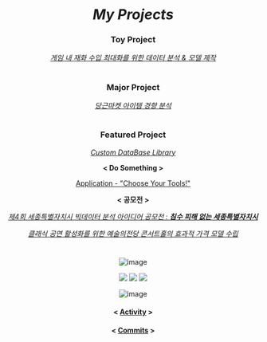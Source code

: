 <div align="center">
  
# ***My Projects***

### **Toy Project**
[*게임 내 재화 수입 최대화를 위한 데이터 분석 & 모델 제작*](https://github.com/CharmStrange/Project/tree/main/Python/ToyProjectFiles/PackAnalysis) 

#

### **Major Project**
[*당근마켓 아이템 경향 분석*](https://github.com/CharmStrange/Project/tree/main/Python/Text%20Analysis/%EB%8B%B9%EA%B7%BC)

#

### **Featured Project**

[*Custom DataBase Library*](https://github.com/CharmStrange/Project/tree/main/Python/DataFlows/CustomDB)

**< Do Something >**

[Application - "Choose Your Tools!"](Flutter/Choose_Your_Tools)

**< 공모전 >**

[*제4회 세종특별자치시 빅데이터 분석 아이디어 공모전 : ***침수 피해 없는 세종특별자치시****](https://github.com/CharmStrange/Project/tree/main/Python/%EC%A0%9C4%ED%9A%8C%20%EC%84%B8%EC%A2%85%ED%8A%B9%EB%B3%84%EC%9E%90%EC%B9%98%EC%8B%9C%20%EB%B9%85%EB%8D%B0%EC%9D%B4%ED%84%B0%20%EB%B6%84%EC%84%9D%20%EC%95%84%EC%9D%B4%EB%94%94%EC%96%B4%20%EA%B3%B5%EB%AA%A8%EC%A0%84)

[*클래식 공연 활성화를 위한 예술의전당 콘서트홀의 효과적 가격 모델 수립*](https://github.com/CharmStrange/Project/tree/main/Python/%ED%81%B4%EB%9E%98%EC%8B%9D%20%EA%B3%B5%EC%97%B0%20%ED%99%9C%EC%84%B1%ED%99%94%EB%A5%BC%20%EC%9C%84%ED%95%9C%20%EC%98%88%EC%88%A0%EC%9D%98%EC%A0%84%EB%8B%B9%20%EC%BD%98%EC%84%9C%ED%8A%B8%ED%99%80%EC%9D%98%20%ED%9A%A8%EA%B3%BC%EC%A0%81%20%EA%B0%80%EA%B2%A9%20%EB%AA%A8%EB%8D%B8%20%EC%88%98%EB%A6%BD(%EC%A0%95%ED%98%95%EB%8D%B0%EC%9D%B4%ED%84%B0%20%EB%B6%84%EC%84%9D%20%EB%B6%84%EC%95%BC))

#

![image](https://github.com/CharmStrange/Project/assets/105769152/4538316a-db85-4f23-a7f8-cee7cbe0d7c1)

<img src="https://img.shields.io/badge/Modeling-004466?style=flat&logo=nodered&logoColor=white" />
<img src="https://img.shields.io/badge/Integration-66595C?style=flat&logo=icinga&logoColor=white" />
<img src="https://img.shields.io/badge/Analytic-4ACBD6?style=flat&logo=googleanalytics&logoColor=white" />

![image](https://github.com/CharmStrange/Project/assets/105769152/7705e3d5-7176-4aa2-bb5b-d24d1c1e243c)

#### < [Activity](https://github.com/CharmStrange/Project/activity) >
#### < [Commits](https://github.com/CharmStrange/Project/commits/main/README.md) >
</div>
